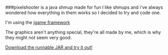 ###pixelshooter is a java shmup made for fun
I like shmups and i've always wondered how everything in them works so
I decided to try and code one.

I'm using the [jgame framework](http://www.13thmonkey.org/~boris/jgame/)

The graphics aren't anything special, they're all made by me, which is why
they might not seem very good.

[Download the runnable JAR and try it out!](https://github.com/KaeruCT/pixelshooter/blob/master/pixelshooter.jar?raw=true)
